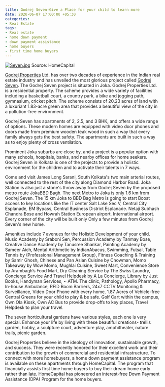 ```yaml
---
title: Godrej Seven-Give a Place for your child to learn more
date: 2020-06-07 17:00:00 +05:30
categories:
- Real Estate
tags:
- Real estate
- home down payment
- down payment assistance
- home buyers
- first time home buyers
---
```


[![Seven.jpg](/uploads/Seven.jpg)](https://homecapital.in/property/319/godrej-seven-3-bhk)
Source: HomeCapital

[Godrej Properties](https://homecapital.in/offering/developer/godrej-properties) Ltd. has over two decades of experience in the Indian real estate industry and has unveiled the most glorious project called [Godrej Seven](https://homecapital.in/property/319/godrej-seven-3-bhk). The Godrej Seven project is situated in Joka. Godrej Properties Ltd. is a residential property. The scheme provides a wide variety of facilities including a basketball court, a country park, a bike and jogging path, gymnasium, cricket pitch. The scheme consists of 20.23 acres of land with a luxuriant 1.83-acre green area that provides a beautiful view of the city in a pollution-free environment.

Godrej Seven has apartments of 2, 2.5, and 3 BHK, and offers a wide range of options. These modern homes are equipped with video door phones and doors made from premium wooden teak wood in such a way that every family always gets the best safety. The apartments are built in such a way as to enjoy plenty of cross ventilation.

Prominent Joka suburbs are close by, and a project is a popular option with many schools, hospitals, banks, and nearby offices for home seekers. Godrej Seven in Kolkata is one of the projects to provide a holistic environment for the children and to activate their talents in 7 ways. 

Come and visit James Long Sarani, South Kolkata's two main arterial routes, well connected to the rest of the city along Diamond Harbor Road. Joka Station is also just a stone's throw away from Godrej Seven by the proposed metro route JokaBBD Bagh. The next Metro to Joka is only 1.6 km from Godrej Seven.  The 15 km Joka to BBD Bag Metro is going to start Boost access to key locations like the IT center Salt Lake Sec V, Central City Esplanade, EM Bypass, Central Business District Esplanade. Netaji Subhash Chandra Bose and Howrah Station European airport. International airport. Every corner of the city will be built only Only a few minutes from Godrej Seven's new home.


Amenities include 7 avenues for the Holistic Development of your child. Music Academy by Sraboni Sen,  Percussion Academy by Tanmay Bose, Creative Dance Academy by Tanusree Shankar, Painting Academy by Sameer Aich, Mental Arithmetic by IndianAbacus, Swimming, Futsal, Table Tennis by (Professional Management Group),  Fitness Coaching & Training by Samir Ghosh, Chinese and Pan Asian Cuisine by Chowman, Momo Takeaway by Wow Momo, Mughlai Cuisine, Sweet Mart, Convenience Store by Arambagh’s Food Mart, Dry Cleaning Service by The Swiss Laundry, Concierge Service And Travel Helpdesk by A La Concierge, Library by Just Books, Handyman Services, ~ ATM. The clinic, Pathology, Apollo Pharmacy, In-house Ambulance, RFID Boom Barriers, 24x7 CCTV Monitoring & Surveillance, Video Door Phone with every home,  1.87 Acres of Vehicle-free Central Greens for your child to play & be safe. Golf Cart within the campus, Own Ola Kiosk, Own AC Bus to provide drop-offs to key places, Travel Helpdesk to plan your travel.

The seven horticultural gardens have various styles, each one is very special. Enhance your life by living with these beautiful creations- trellis garden, hobby, a sculpture court, adventure play, amphitheater, nature trails, picnic garden. 

Godrej Properties believe in the ideology of innovation, sustainable growth, and success. They were recently honored for their excellent work and their contribution to the growth of commercial and residential infrastructure. To connect with more homebuyers, a home down payment assistance program is available on these apartments through HomeCapital. The program that financially assists first time home buyers to buy their dream home early rather than late. HomeCapital has pioneered an interest-free Down Payment Assistance (DPA) Program for the home buyers.